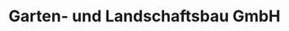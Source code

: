 ---
title: "Garten- und Landschaftsbau GmbH"
url: /neuhausen-spree/garten-und-landschaftsbau-gmbh/
shop: Garten-Center
---